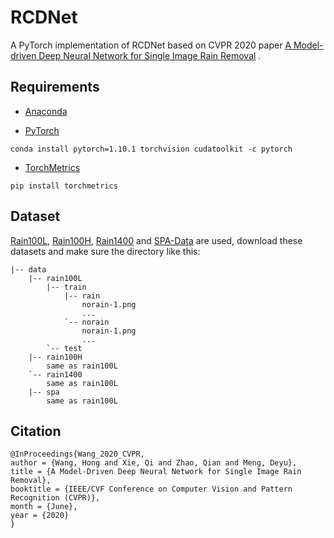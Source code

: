 # RCDNet

A PyTorch implementation of RCDNet based on CVPR 2020 paper
[A Model-driven Deep Neural Network for Single Image Rain Removal](https://openaccess.thecvf.com/content_CVPR_2020/papers/Wang_A_Model-Driven_Deep_Neural_Network_for_Single_Image_Rain_Removal_CVPR_2020_paper.pdf)
.

## Requirements

- [Anaconda](https://www.anaconda.com/download/)

- [PyTorch](https://pytorch.org)

```
conda install pytorch=1.10.1 torchvision cudatoolkit -c pytorch
```

- [TorchMetrics](https://torchmetrics.readthedocs.io/en/latest/)
```
pip install torchmetrics
```

## Dataset

[Rain100L](https://mega.nz/file/MpgnwYDS#jqyDEyL1U9srLBbEFCPnAOZb2HZTsSrwSvRGQ6m6Dzc),
[Rain100H](https://www.dropbox.com/s/kzbzer5wem37byg/rain100H.zip?dl=0),
[Rain1400](https://mega.nz/file/XSxSEajb#6ZwCOSeFqAnErIg6bIjs_bUFOKcs7HoZ2rwXCP8htZc)
and [SPA-Data](https://www.kaggle.com/leftthomas/spadata) are used, download these datasets and make sure the directory
like this:
```                           
|-- data     
    |-- rain100L
        |-- train
            |-- rain
                norain-1.png
                ...
            `-- norain
                norain-1.png
                ...
        `-- test                                                        
    |-- rain100H
        same as rain100L
    `-- rain1400
        same as rain100L                       
    |-- spa
        same as rain100L
```

## Citation
```
@InProceedings{Wang_2020_CVPR,  
author = {Wang, Hong and Xie, Qi and Zhao, Qian and Meng, Deyu},  
title = {A Model-Driven Deep Neural Network for Single Image Rain Removal},  
booktitle = {IEEE/CVF Conference on Computer Vision and Pattern Recognition (CVPR)},  
month = {June},  
year = {2020}  
}
```
